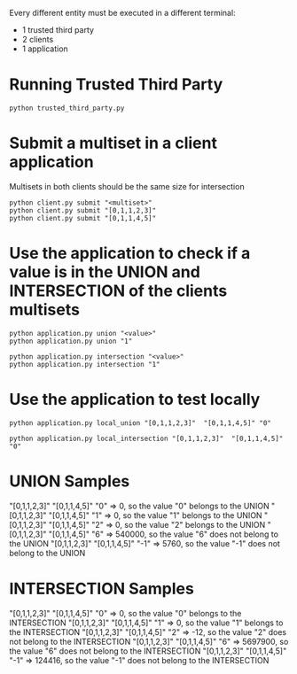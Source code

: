 Every different entity must be executed in a different terminal:
* 1 trusted third party
* 2 clients
* 1 application

# Running Trusted Third Party
```
python trusted_third_party.py
```

# Submit a multiset in a client application
Multisets in both clients should be the same size for intersection
```
python client.py submit "<multiset>"
python client.py submit "[0,1,1,2,3]"
python client.py submit "[0,1,1,4,5]"
```

# Use the application to check if a value is in the UNION and INTERSECTION of the clients multisets
```
python application.py union "<value>"
python application.py union "1"

python application.py intersection "<value>"
python application.py intersection "1"
```

# Use the application to test locally
```
python application.py local_union "[0,1,1,2,3]"  "[0,1,1,4,5]" "0"

python application.py local_intersection "[0,1,1,2,3]"  "[0,1,1,4,5]" "0"
```

# UNION Samples
"[0,1,1,2,3]" "[0,1,1,4,5]" "0" => 0, so the value "0" belongs to the UNION
"[0,1,1,2,3]" "[0,1,1,4,5]" "1" => 0, so the value "1" belongs to the UNION
"[0,1,1,2,3]" "[0,1,1,4,5]" "2" => 0, so the value "2" belongs to the UNION
"[0,1,1,2,3]" "[0,1,1,4,5]" "6" => 540000, so the value "6" does not belong to the UNION
"[0,1,1,2,3]" "[0,1,1,4,5]" "-1" => 5760, so the value "-1" does not belong to the UNION

# INTERSECTION Samples
"[0,1,1,2,3]" "[0,1,1,4,5]" "0" => 0, so the value "0" belongs to the INTERSECTION
"[0,1,1,2,3]" "[0,1,1,4,5]" "1" => 0, so the value "1" belongs to the INTERSECTION
"[0,1,1,2,3]" "[0,1,1,4,5]" "2" => -12, so the value "2" does not belong to the INTERSECTION
"[0,1,1,2,3]" "[0,1,1,4,5]" "6" => 5697900, so the value "6" does not belong to the INTERSECTION
"[0,1,1,2,3]" "[0,1,1,4,5]" "-1" => 124416, so the value "-1" does not belong to the INTERSECTION
